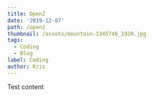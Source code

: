 ```yaml
---
title: OpenZ
date: '2019-12-07'
path: /openz
thumbnail: /assets/mountain-1345746_1920.jpg
tags:
  - Coding
  - Blog
label: Coding
author: Kris
---
```

Test content

